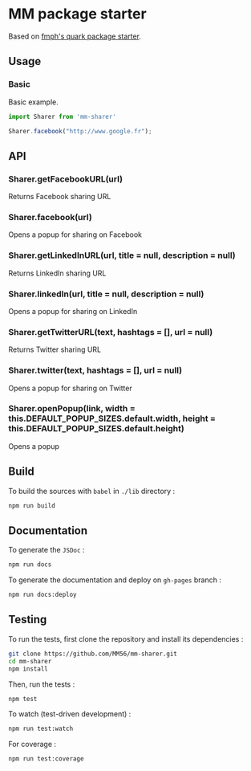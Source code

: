 # MM package starter

Based on [fmph's quark package starter](https://github.com/fm-ph/quark-package-starter).

## Usage

### Basic

Basic example.

```js
import Sharer from 'mm-sharer'

Sharer.facebook("http://www.google.fr");
```

## API

### Sharer.getFacebookURL(url)

Returns Facebook sharing URL

### Sharer.facebook(url)

Opens a popup for sharing on Facebook

### Sharer.getLinkedInURL(url, title = null, description = null)

Returns LinkedIn sharing URL

### Sharer.linkedIn(url, title = null, description = null)

Opens a popup for sharing on LinkedIn

### Sharer.getTwitterURL(text, hashtags = [], url = null)

Returns Twitter sharing URL

### Sharer.twitter(text, hashtags = [], url = null)

Opens a popup for sharing on Twitter

### Sharer.openPopup(link, width = this.DEFAULT_POPUP_SIZES.default.width, height = this.DEFAULT_POPUP_SIZES.default.height)

Opens a popup

## Build

To build the sources with `babel` in `./lib` directory :

```sh
npm run build
```

## Documentation

To generate the `JSDoc` :

```sh
npm run docs
```

To generate the documentation and deploy on `gh-pages` branch :

```sh
npm run docs:deploy
```

## Testing

To run the tests, first clone the repository and install its dependencies :

```sh
git clone https://github.com/MM56/mm-sharer.git
cd mm-sharer
npm install
```

Then, run the tests :

```sh
npm test
```

To watch (test-driven development) :

```sh
npm run test:watch
```

For coverage :

```sh
npm run test:coverage
```